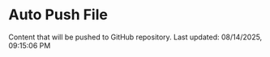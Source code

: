 # Auto Push File

Content that will be pushed to GitHub repository.
Last updated: 08/14/2025, 09:15:06 PM